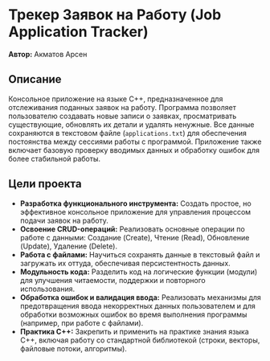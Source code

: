 # Трекер Заявок на Работу (Job Application Tracker)

**Автор:** Акматов Арсен

## Описание

Консольное приложение на языке C++, предназначенное для отслеживания поданных заявок на работу. Программа позволяет пользователю создавать новые записи о заявках, просматривать существующие, обновлять их детали и удалять ненужные. Все данные сохраняются в текстовом файле (`applications.txt`) для обеспечения постоянства между сессиями работы с программой. Приложение также включает базовую проверку вводимых данных и обработку ошибок для более стабильной работы.

## Цели проекта

*   **Разработка функционального инструмента:** Создать простое, но эффективное консольное приложение для управления процессом подачи заявок на работу.
*   **Освоение CRUD-операций:** Реализовать основные операции по работе с данными: Создание (Create), Чтение (Read), Обновление (Update), Удаление (Delete).
*   **Работа с файлами:** Научиться сохранять данные в текстовый файл и загружать их оттуда, обеспечивая персистентность данных.
*   **Модульность кода:** Разделить код на логические функции (модули) для улучшения читаемости, поддержки и повторного использования.
*   **Обработка ошибок и валидация ввода:** Реализовать механизмы для предотвращения ввода некорректных данных пользователем и для обработки возможных ошибок во время выполнения программы (например, при работе с файлами).
*   **Практика C++:** Закрепить и применить на практике знания языка C++, включая работу со стандартной библиотекой (строки, векторы, файловые потоки, алгоритмы).
